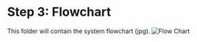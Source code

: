 # Step 3: Flowchart
This folder will contain the system flowchart (jpg).
![Flow Chart](https://github.com/user-attachments/assets/ed4d98f7-d50c-4130-8100-1d7a93d86c68)
